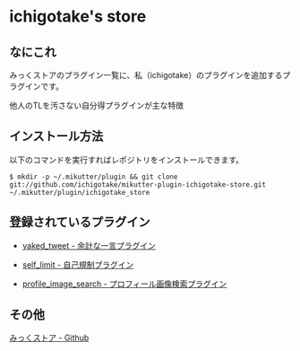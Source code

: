 # ichigotake's store

## なにこれ

みっくストアのプラグイン一覧に、私（ichigotake）のプラグインを追加するプラグインです。

他人のTLを汚さない自分得プラグインが主な特徴

## インストール方法

以下のコマンドを実行すればレポジトリをインストールできます。

    $ mkdir -p ~/.mikutter/plugin && git clone git://github.com/ichigotake/mikutter-plugin-ichigotake-store.git ~/.mikutter/plugin/ichigotake_store

## 登録されているプラグイン

- [yaked\_tweet - 余計な一言プラグイン](https://github.com/ichigotake/mikutter-plugin-yaked-tweet)

- [self\_limit - 自己規制プラグイン](https://github.com/ichigotake/mikutter-plugin-self-limit)

- [profile\_image\_search - プロフィール画像検索プラグイン](https://github.com/ichigotake/mikutter-plugin-profile-image-search)

## その他

[みっくストア - Github](https://github.com/toshia/mikustore)

